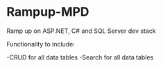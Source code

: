 # Rampup-MPD
Ramp up on ASP.NET, C# and SQL Server dev stack

Functionality to include:

-CRUD for all data tables 
-Search for all data tables

